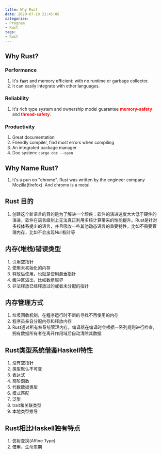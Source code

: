 ```yaml
---
title: Why Rust
date: 2020-07-10 21:45:08
categories:
- Program
- Rust
tags:
- Rust
---
```


## Why Rust?
### Performance
1. It's **`fast`** and memory efficient: with no runtime or garbage collector.
1. It can easily integrate with other languages.

### Reliability
1. It's rich type system and ownership model guarantee <font color='red'>**memory-safety**</font> and <font color='red'>**thread-safety**</font>.

### Productivity
1. Great documentation
1. Friendly compiler, find most errors when compiling
1. An integrated package manager
1. Doc system: `cargo doc --open`

## Why Name Rust?
1. It's a pun on "chrome". Rust was written by the engineer company Mozilla(firefox). And chrome is a metal.

## Rust 目的
1. 创建这个新语言的目的是为了解决一个顽疾：软件的演进速度大大低于硬件的演进，软件在语言级别上无法真正利用多核计算带来的性能提升。Rust是针对多核体系提出的语言，并且吸收一些其他动态语言的重要特性，比如不需要管理内存，比如不会出现Null指针等

## 内存(堆栈)错误类型
1. 引用空指针
1. 使用未初始化的内存
1. 释放后使用，也就是使用悬垂指针
1. 缓冲区溢出，比如数组越界
1. 非法释放已经释放过的或者未分配的指针

## 内存管理方式
1. 垃圾回收机制，在程序运行时不断的寻找不再使用的内存
1. 程序员亲自分配内存和释放内存
1. Rust通过所有权系统管理内存，编译器在编译时会根据一系列规则进行检查，拥有数据所有者在离开作用域后自动清除其数据

## Rust类型系统借鉴Haskell特性
1. 没有空指针
1. 类型默认不可变
1. 表达式
1. 高阶函数
1. 代数数据类型
1. 模式匹配
1. 泛型
1. trait和关联类型
1. 本地类型推导

## Rust相比Haskell独有特点
1. 仿射变换(Affine Type)
1. 借用，生命周期
